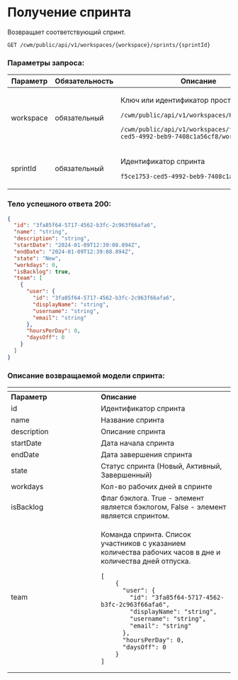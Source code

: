 # Получение спринта

Возвращает соответствующий спринт.

`GET /cwm/public/api/v1/workspaces/{workspace}/sprints/{sprintId}`

### Параметры запроса:

| **Параметр** | **Обязательность** | **Описание**                                                                                                                                                                                              |
| ------------ | ------------------ | --------------------------------------------------------------------------------------------------------------------------------------------------------------------------------------------------------- |
| workspace    | обязательный       | <p>Ключ или идентификатор пространства</p><p><code>/cwm/public/api/v1/workspaces/KEY/workitems</code></p><p><code>/cwm/public/api/v1/workspaces/f5ce1753-ced5-4992-beb9-7408c1a56cf8/workitems</code></p> |
| sprintId     | обязательный       | <p>Идентификатор спринта</p><p><code>f5ce1753-ced5-4992-beb9-7408c1a56cf8</code></p>                                                                                                                      |

### Тело успешного ответа 200:

```json
{
  "id": "3fa85f64-5717-4562-b3fc-2c963f66afa6",
  "name": "string",
  "description": "string",
  "startDate": "2024-01-09T12:39:08.894Z",
  "endDate": "2024-01-09T12:39:08.894Z",
  "state": "New",
  "workdays": 0,
  "isBacklog": true,
  "team": [
    {
      "user": {
        "id": "3fa85f64-5717-4562-b3fc-2c963f66afa6",
        "displayName": "string",
        "username": "string",
        "email": "string"
      },
      "hoursPerDay": 0,
      "daysOff": 0
    }
  ]
}
```

### Описание возвращаемой модели спринта:

<table data-header-hidden><thead><tr><th width="187"></th><th></th></tr></thead><tbody><tr><td><strong>Параметр</strong></td><td><strong>Описание</strong></td></tr><tr><td>id</td><td>Идентификатор спринта</td></tr><tr><td>name</td><td>Название спринта</td></tr><tr><td>description</td><td>Описание спринта</td></tr><tr><td>startDate</td><td>Дата начала спринта</td></tr><tr><td>endDate</td><td>Дата завершения спринта</td></tr><tr><td>state</td><td>Статус спринта (Новый, Активный, Завершенный)</td></tr><tr><td>workdays</td><td>Кол-во рабочих дней в спринте</td></tr><tr><td>isBacklog</td><td>Флаг бэклога. True - элемент является бэклогом, False - элемент является спринтом.</td></tr><tr><td>team</td><td><p>Команда спринта. Список участников с указанием количества рабочих часов в дне и количества дней отпуска.</p><pre class="language-json"><code class="lang-json">[
    {
      "user": {
        "id": "3fa85f64-5717-4562-b3fc-2c963f66afa6",
        "displayName": "string",
        "username": "string",
        "email": "string"
      },
      "hoursPerDay": 0,
      "daysOff": 0
    }
]
</code></pre></td></tr></tbody></table>
